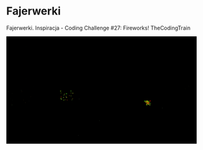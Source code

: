 # Fajerwerki
Fajerwerki. Inspiracja - Coding Challenge #27: Fireworks! TheCodingTrain

![GitHub Logo](/gifs/fireworks.gif)
